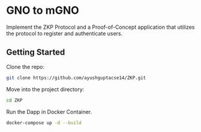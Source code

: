 # GNO to mGNO 

Implement the ZKP Protocol and a Proof-of-Concept application that utilizes the protocol to register and authenticate users.

## Getting Started

Clone the repo:

```sh
git clone https://github.com/ayushguptacse14/ZKP.git
```

Move into the project directory:

```sh
cd ZKP
```

Run the Dapp in Docker Container. 

```sh
docker-compose up -d --build
```

